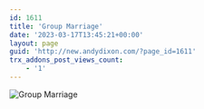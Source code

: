 ```yaml
---
id: 1611
title: 'Group Marriage'
date: '2023-03-17T13:45:21+00:00'
layout: page
guid: 'http://new.andydixon.com/?page_id=1611'
trx_addons_post_views_count:
    - '1'
---
```


![Group Marriage](https://i0.wp.com/assets.g8x2.ldn.idrivee2-23.com/posters/Group%20Marriage%2001.jpg?w=1200&ssl=1 "Group Marriage")